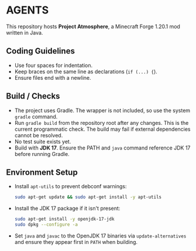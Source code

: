 # AGENTS

This repository hosts **Project Atmosphere**, a Minecraft Forge 1.20.1 mod written in Java.

## Coding Guidelines
- Use four spaces for indentation.
- Keep braces on the same line as declarations (`if (...) {`).
- Ensure files end with a newline.

## Build / Checks
- The project uses Gradle. The wrapper is not included, so use the system `gradle` command.
- Run `gradle build` from the repository root after any changes. This is the current programmatic check. The build may fail if external dependencies cannot be resolved.
- No test suite exists yet.
- Build with **JDK 17**. Ensure the PATH and `java` command reference JDK 17 before running Gradle.

## Environment Setup
- Install `apt-utils` to prevent debconf warnings:
  ```bash
  sudo apt-get update && sudo apt-get install -y apt-utils
  ```
- Install the JDK 17 package if it isn't present:
  ```bash
  sudo apt-get install -y openjdk-17-jdk
  sudo dpkg --configure -a
  ```
- Set `java` and `javac` to the OpenJDK 17 binaries via `update-alternatives` and ensure they appear first in `PATH` when building.

